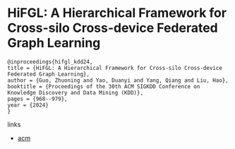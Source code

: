# HiFGL: A Hierarchical Framework for Cross-silo Cross-device Federated Graph Learning

```
@inproceedings{hifgl_kdd24,
title = {HiFGL: A Hierarchical Framework for Cross-silo Cross-device Federated Graph Learning},
author = {Guo, Zhuoning and Yao, Duanyi and Yang, Qiang and Liu, Hao},
booktitle = {Proceedings of the 30th ACM SIGKDD Conference on Knowledge Discovery and Data Mining (KDD)},
pages = {968--979},
year = {2024}
}
```

links
- [acm](https://dl.acm.org/doi/10.1145/3637528.3671660)
